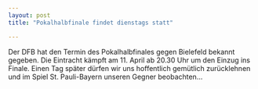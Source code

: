 ```yaml
---
layout: post
title: "Pokalhalbfinale findet dienstags statt"

---
```


Der DFB hat den Termin des Pokalhalbfinales gegen Bielefeld bekannt gegeben. Die Eintracht kämpft am 11. April ab 20.30 Uhr um den Einzug ins Finale. Einen Tag später dürfen wir uns hoffentlich gemütlich zurücklehnen und im Spiel St. Pauli-Bayern unseren Gegner beobachten...



